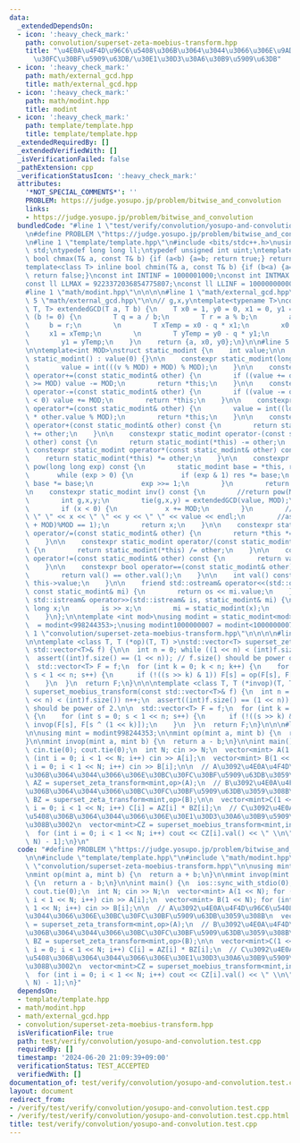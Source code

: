 ```yaml
---
data:
  _extendedDependsOn:
  - icon: ':heavy_check_mark:'
    path: convolution/superset-zeta-moebius-transform.hpp
    title: "\u4E0A\u4F4D\u96C6\u5408\u306B\u3064\u3044\u3066\u306E\u9AD8\u901F\u30BC\
      \u30FC\u30BF\u5909\u63DB/\u30E1\u30D3\u30A6\u30B9\u5909\u63DB"
  - icon: ':heavy_check_mark:'
    path: math/external_gcd.hpp
    title: math/external_gcd.hpp
  - icon: ':heavy_check_mark:'
    path: math/modint.hpp
    title: modint
  - icon: ':heavy_check_mark:'
    path: template/template.hpp
    title: template/template.hpp
  _extendedRequiredBy: []
  _extendedVerifiedWith: []
  _isVerificationFailed: false
  _pathExtension: cpp
  _verificationStatusIcon: ':heavy_check_mark:'
  attributes:
    '*NOT_SPECIAL_COMMENTS*': ''
    PROBLEM: https://judge.yosupo.jp/problem/bitwise_and_convolution
    links:
    - https://judge.yosupo.jp/problem/bitwise_and_convolution
  bundledCode: "#line 1 \"test/verify/convolution/yosupo-and-convolution.test.cpp\"\
    \n#define PROBLEM \"https://judge.yosupo.jp/problem/bitwise_and_convolution\"\n\
    \n#line 1 \"template/template.hpp\"\n#include <bits/stdc++.h>\nusing namespace\
    \ std;\ntypedef long long ll;\ntypedef unsigned int uint;\ntemplate<class T> inline\
    \ bool chmax(T& a, const T& b) {if (a<b) {a=b; return true;} return false;}\n\
    template<class T> inline bool chmin(T& a, const T& b) {if (b<a) {a=b; return true;}\
    \ return false;}\nconst int INTINF = 1000001000;\nconst int INTMAX = 2147483647;\n\
    const ll LLMAX = 9223372036854775807;\nconst ll LLINF = 1000000000000000000;\n\
    #line 1 \"math/modint.hpp\"\n\n\n\n#line 1 \"math/external_gcd.hpp\"\n\n\n\n#line\
    \ 5 \"math/external_gcd.hpp\"\n\n// g,x,y\ntemplate<typename T>\nconstexpr std::tuple<T,\
    \ T, T> extendedGCD(T a, T b) {\n    T x0 = 1, y0 = 0, x1 = 0, y1 = 1;\n    while\
    \ (b != 0) {\n        T q = a / b;\n        T r = a % b;\n        a = b;\n   \
    \     b = r;\n        \n        T xTemp = x0 - q * x1;\n        x0 = x1;\n   \
    \     x1 = xTemp;\n        \n        T yTemp = y0 - q * y1;\n        y0 = y1;\n\
    \        y1 = yTemp;\n    }\n    return {a, x0, y0};\n}\n\n#line 5 \"math/modint.hpp\"\
    \n\ntemplate<int MOD>\nstruct static_modint {\n    int value;\n\n    constexpr\
    \ static_modint() : value(0) {}\n\n    constexpr static_modint(long long v) {\n\
    \        value = int(((v % MOD) + MOD) % MOD);\n    }\n\n    constexpr static_modint&\
    \ operator+=(const static_modint& other) {\n        if ((value += other.value)\
    \ >= MOD) value -= MOD;\n        return *this;\n    }\n\n    constexpr static_modint&\
    \ operator-=(const static_modint& other) {\n        if ((value -= other.value)\
    \ < 0) value += MOD;\n        return *this;\n    }\n\n    constexpr static_modint&\
    \ operator*=(const static_modint& other) {\n        value = int((long long)value\
    \ * other.value % MOD);\n        return *this;\n    }\n\n    constexpr static_modint\
    \ operator+(const static_modint& other) const {\n        return static_modint(*this)\
    \ += other;\n    }\n\n    constexpr static_modint operator-(const static_modint&\
    \ other) const {\n        return static_modint(*this) -= other;\n    }\n\n   \
    \ constexpr static_modint operator*(const static_modint& other) const {\n    \
    \    return static_modint(*this) *= other;\n    }\n\n    constexpr static_modint\
    \ pow(long long exp) const {\n        static_modint base = *this, res = 1;\n \
    \       while (exp > 0) {\n            if (exp & 1) res *= base;\n           \
    \ base *= base;\n            exp >>= 1;\n        }\n        return res;\n    }\n\
    \n    constexpr static_modint inv() const {\n        //return pow(MOD - 2);\n\
    \        int g,x,y;\n        tie(g,x,y) = extendedGCD(value, MOD);\n        assert(g==1);\n\
    \        if (x < 0) {\n            x += MOD;\n        }\n        //cerr << g <<\
    \ \" \" << x << \" \" << y << \" \" << value << endl;\n        //assert((((long)x*value)%MOD\
    \ + MOD)%MOD == 1);\n        return x;\n    }\n\n    constexpr static_modint&\
    \ operator/=(const static_modint& other) {\n        return *this *= other.inv();\n\
    \    }\n\n    constexpr static_modint operator/(const static_modint& other) const\
    \ {\n        return static_modint(*this) /= other;\n    }\n\n    constexpr bool\
    \ operator!=(const static_modint& other) const {\n        return val() != other.val();\n\
    \    }\n\n    constexpr bool operator==(const static_modint& other) const {\n\
    \        return val() == other.val();\n    }\n\n    int val() const {\n      return\
    \ this->value;\n    }\n\n    friend std::ostream& operator<<(std::ostream& os,\
    \ const static_modint& mi) {\n        return os << mi.value;\n    }\n\n    friend\
    \ std::istream& operator>>(std::istream& is, static_modint& mi) {\n        long\
    \ long x;\n        is >> x;\n        mi = static_modint(x);\n        return is;\n\
    \    }\n};\n\ntemplate <int mod>\nusing modint = static_modint<mod>;\nusing modint998244353\
    \  = modint<998244353>;\nusing modint1000000007 = modint<1000000007>;\n\n\n#line\
    \ 1 \"convolution/superset-zeta-moebius-transform.hpp\"\n\n\n\n#line 5 \"convolution/superset-zeta-moebius-transform.hpp\"\
    \n\ntemplate <class T, T (*op)(T, T) >\nstd::vector<T> superset_zeta_transform(const\
    \ std::vector<T>& f) {\n\n  int n = 0; while ((1 << n) < (int)f.size()) n++;\n\
    \  assert((int)f.size() == (1 << n)); // f.size() should be power of 2.\n\n\n\
    \  std::vector<T> F = f;\n  for (int k = 0; k < n; k++) {\n    for (int s = 0;\
    \ s < 1 << n; s++) {\n      if (!((s >> k) & 1)) F[s] = op(F[s], F[s ^ (1 << k)]);\n\
    \    }\n  }\n  return F;\n}\n\n\ntemplate <class T, T (*invop)(T, T) >\nstd::vector<T>\
    \ superset_moebius_transform(const std::vector<T>& f) {\n  int n = 0; while ((1\
    \ << n) < (int)f.size()) n++;\n  assert((int)f.size() == (1 << n)); // f.size()\
    \ should be power of 2.\n\n  std::vector<T> F = f;\n  for (int k = 0; k < n; k++)\
    \ {\n    for (int s = 0; s < 1 << n; s++) {\n      if (!((s >> k) & 1)) F[s] =\
    \ invop(F[s], F[s ^ (1 << k)]);\n    }\n  }\n  return F;\n}\n\n\n#line 6 \"test/verify/convolution/yosupo-and-convolution.test.cpp\"\
    \n\nusing mint = modint998244353;\n\nmint op(mint a, mint b) {\n  return a + b;\n\
    }\n\nmint invop(mint a, mint b) {\n  return a - b;\n}\n\nint main() {\n  ios::sync_with_stdio(0);\
    \ cin.tie(0); cout.tie(0);\n  int N; cin >> N;\n  vector<mint> A(1 << N); for\
    \ (int i = 0; i < 1 << N; i++) cin >> A[i];\n  vector<mint> B(1 << N); for (int\
    \ i = 0; i < 1 << N; i++) cin >> B[i];\n\n  // A\u3092\u4E0A\u4F4D\u96C6\u5408\
    \u306B\u3064\u3044\u3066\u306E\u30BC\u30FC\u30BF\u5909\u63DB\u3059\u308B\n  vector<mint>\
    \ AZ = superset_zeta_transform<mint,op>(A);\n  // B\u3092\u4E0A\u4F4D\u96C6\u5408\
    \u306B\u3064\u3044\u3066\u30BC\u30FC\u30BF\u5909\u63DB\u3059\u308B\n  vector<mint>\
    \ BZ = superset_zeta_transform<mint,op>(B);\n\n  vector<mint>C(1 << N); for (int\
    \ i = 0; i < 1 << N; i++) C[i] = AZ[i] * BZ[i];\n  // C\u3092\u4E0A\u4F4D\u96C6\
    \u5408\u306B\u3064\u3044\u3066\u306E\u30E1\u30D3\u30A6\u30B9\u5909\u63DB\u3059\
    \u308B\u3002\n  vector<mint>CZ = superset_moebius_transform<mint,invop>(C);\n\
    \  for (int i = 0; i < 1 << N; i++) cout << CZ[i].val() << \" \\n\"[i == (1 <<\
    \ N) - 1];\n}\n"
  code: "#define PROBLEM \"https://judge.yosupo.jp/problem/bitwise_and_convolution\"\
    \n\n#include \"template/template.hpp\"\n#include \"math/modint.hpp\"\n#include\
    \ \"convolution/superset-zeta-moebius-transform.hpp\"\n\nusing mint = modint998244353;\n\
    \nmint op(mint a, mint b) {\n  return a + b;\n}\n\nmint invop(mint a, mint b)\
    \ {\n  return a - b;\n}\n\nint main() {\n  ios::sync_with_stdio(0); cin.tie(0);\
    \ cout.tie(0);\n  int N; cin >> N;\n  vector<mint> A(1 << N); for (int i = 0;\
    \ i < 1 << N; i++) cin >> A[i];\n  vector<mint> B(1 << N); for (int i = 0; i <\
    \ 1 << N; i++) cin >> B[i];\n\n  // A\u3092\u4E0A\u4F4D\u96C6\u5408\u306B\u3064\
    \u3044\u3066\u306E\u30BC\u30FC\u30BF\u5909\u63DB\u3059\u308B\n  vector<mint> AZ\
    \ = superset_zeta_transform<mint,op>(A);\n  // B\u3092\u4E0A\u4F4D\u96C6\u5408\
    \u306B\u3064\u3044\u3066\u30BC\u30FC\u30BF\u5909\u63DB\u3059\u308B\n  vector<mint>\
    \ BZ = superset_zeta_transform<mint,op>(B);\n\n  vector<mint>C(1 << N); for (int\
    \ i = 0; i < 1 << N; i++) C[i] = AZ[i] * BZ[i];\n  // C\u3092\u4E0A\u4F4D\u96C6\
    \u5408\u306B\u3064\u3044\u3066\u306E\u30E1\u30D3\u30A6\u30B9\u5909\u63DB\u3059\
    \u308B\u3002\n  vector<mint>CZ = superset_moebius_transform<mint,invop>(C);\n\
    \  for (int i = 0; i < 1 << N; i++) cout << CZ[i].val() << \" \\n\"[i == (1 <<\
    \ N) - 1];\n}"
  dependsOn:
  - template/template.hpp
  - math/modint.hpp
  - math/external_gcd.hpp
  - convolution/superset-zeta-moebius-transform.hpp
  isVerificationFile: true
  path: test/verify/convolution/yosupo-and-convolution.test.cpp
  requiredBy: []
  timestamp: '2024-06-20 21:09:39+09:00'
  verificationStatus: TEST_ACCEPTED
  verifiedWith: []
documentation_of: test/verify/convolution/yosupo-and-convolution.test.cpp
layout: document
redirect_from:
- /verify/test/verify/convolution/yosupo-and-convolution.test.cpp
- /verify/test/verify/convolution/yosupo-and-convolution.test.cpp.html
title: test/verify/convolution/yosupo-and-convolution.test.cpp
---
```

